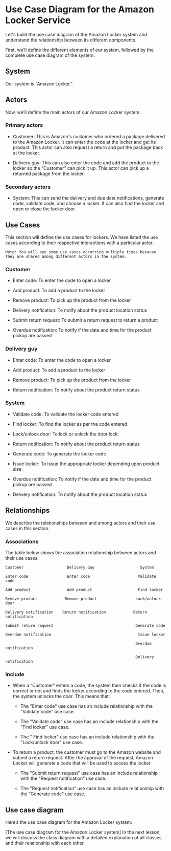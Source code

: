 # Use Case Diagram for the Amazon Locker Service
Let's build the use case diagram of the Amazon Locker system and understand the relationship between its different components.

First, we’ll define the different elements of our system, followed by the complete use case diagram of the system.

## System
Our system is “Amazon Locker."

## Actors
Now, we’ll define the main actors of our Amazon Locker system.

### Primary actors
- Customer: This is Amazon's customer who ordered a package delivered to the Amazon Locker. It can enter the code at the locker and get its product. This actor can also request a return and put the package back at the locker.

- Delivery guy: This can also enter the code and add the product to the locker so the "Customer" can pick it up. This actor can pick up a returned package from the locker.

### Secondary actors
- System: This can send the delivery and due date notifications, generate code, validate code, and choose a locker. It can also find the locker and open or close the locker door.

## Use Cases
This section will define the use cases for lockers. We have listed the use cases according to their respective interactions with a particular actor.

```
Note: You will see some use cases occurring multiple times because they are shared among different actors in the system.
```

### Customer
- Enter code: To enter the code to open a locker

- Add product: To add a product to the locker

- Remove product: To pick up the product from the locker

- Delivery notification: To notify about the product location status

- Submit return request: To submit a return request to return a product

- Overdue notification: To notify if the date and time for the product pickup are passed

### Delivery guy
- Enter code: To enter the code to open a locker

- Add product: To add a product to the locker

- Remove product: To pick up the product from the locker

- Return notification: To notify about the product return status

### System
- Validate code: To validate the locker code entered

- Find locker: To find the locker as per the code entered

- Lock/unlock door: To lock or unlock the door lock

- Return notification: To notify about the product return status

- Generate code: To generate the locker code

- Issue locker: To issue the appropriate locker depending upon product size

- Overdue notification: To notify if the date and time for the product pickup are passed

- Delivery notification: To notify about the product location status

## Relationships
We describe the relationships between and among actors and their use cases in this section.

### Associations
The table below shows the association relationship between actors and their use cases.
```
Customer                   Delivery Guy                    System

Enter code                 Enter code                     Validate code

Add product                Add product                    Find locker

Remove product            Remove product                 Lock/unlock door

Delivery notification    Return notification            Return notification

Submit return request                                    Generate code	

Overdue notification                                      Issue locker

                                                         Overdue notification

                                                         Delivery notification

```

### Include
- When a “Customer” enters a code, the system then checks if the code is correct or not and finds the locker according to the code entered. Then, the system unlocks the door. This means that:

    - The "Enter code" use case has an include relationship with the "Validate code" use case.

    - The "Validate code" use case has an include relationship with the "Find locker" use case.

    - The " Find locker" use case has an include relationship with the "Lock/unlock door" use case.

- To return a product, the customer must go to the Amazon website and submit a return request. After the approval of the request, Amazon Locker will generate a code that will be used to access the locker.

    - The "Submit return request" use case has an include relationship with the "Request notification" use case.

    - The "Request notification" use case has an include relationship with the "Generate code" use case.


## Use case diagram
Here’s the use case diagram for the Amazon Locker system:

[The use case diagram for the Amazon Locker system]
In the next lesson, we will discuss the class diagram with a detailed explanation of all classes and their relationship with each other.
